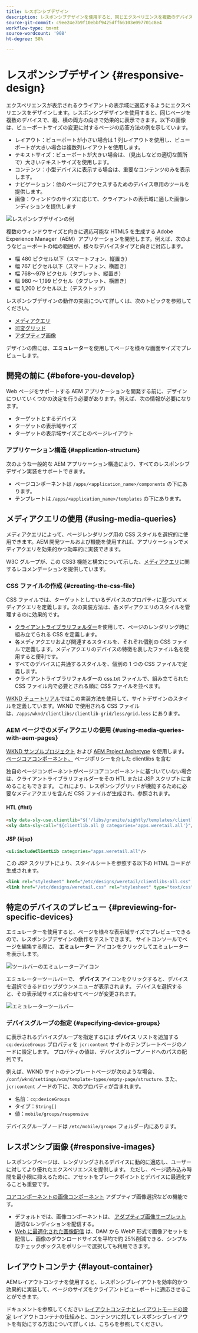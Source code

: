 ```yaml
---
title: レスポンシブデザイン
description: レスポンシブデザインを使用すると、同じエクスペリエンスを複数のデバイスで、複数の向きで効果的に表示できます。
source-git-commit: c9ee24e7b9f10ebbf9425dff66103e097701c8e4
workflow-type: tm+mt
source-wordcount: '908'
ht-degree: 58%

---
```



# レスポンシブデザイン {#responsive-design}

エクスペリエンスが表示されるクライアントの表示域に適応するようにエクスペリエンスをデザインします。レスポンシブデザインを使用すると、同じページを複数のデバイスで、縦、横の両方の向きで効果的に表示できます。以下の画像は、ビューポートサイズの変更に対するページの応答方法の例を示しています。

* レイアウト：ビューポートが小さい場合は 1 列レイアウトを使用し、ビューポートが大きい場合は複数列レイアウトを使用します。
* テキストサイズ：ビューポートが大きい場合は、（見出しなどの適切な箇所で）大きいテキストサイズを使用します。
* コンテンツ：小型デバイスに表示する場合は、重要なコンテンツのみを表示します。
* ナビゲーション：他のページにアクセスするためのデバイス専用のツールを提供します。
* 画像：ウィンドウのサイズに応じて、クライアントの表示域に適した画像レンディションを提供します

![レスポンシブデザインの例](assets/responsive-example.png)

複数のウィンドウサイズと向きに適応可能な HTML5 を生成する Adobe Experience Manager（AEM）アプリケーションを開発します。例えば、次のようなビューポートの幅の範囲が、様々なデバイスタイプと向きに対応します。

* 幅 480 ピクセル以下（スマートフォン、縦置き）
* 幅 767 ピクセル以下（スマートフォン、横置き）
* 幅 768～979 ピクセル（タブレット、縦置き）
* 幅 980 ～ 1,199 ピクセル（タブレット、横置き）
* 幅 1,200 ピクセル以上（デスクトップ）

レスポンシブデザインの動作の実装について詳しくは、次のトピックを参照してください。

* [メディアクエリ](#using-media-queries)
* [可変グリッド](#developing-a-fluid-grid)
* [アダプティブ画像](#using-adaptive-images)

デザインの際には、**エミュレーター**&#x200B;を使用してページを様々な画面サイズでプレビューします。

## 開発の前に {#before-you-develop}

Web ページをサポートする AEM アプリケーションを開発する前に、デザインについていくつかの決定を行う必要があります。例えば、次の情報が必要になります。

* ターゲットとするデバイス
* ターゲットの表示域サイズ
* ターゲットの表示域サイズごとのページレイアウト

### アプリケーション構造 {#application-structure}

次のような一般的な AEM アプリケーション構造により、すべてのレスポンシブデザイン実装をサポートできます。

* ページコンポーネントは `/apps/<application_name>/components` の下にあります。
* テンプレートは `/apps/<application_name>/templates` の下にあります。

## メディアクエリの使用 {#using-media-queries}

メディアクエリによって、ページレンダリング用の CSS スタイルを選択的に使用できます。AEM 開発ツールおよび機能を使用すれば、アプリケーションでメディアクエリを効果的かつ効率的に実装できます。

W3C グループが、この CSS3 機能と構文について示した、[メディアクエリ](https://www.w3.org/TR/css3-mediaqueries/)に関するレコメンデーションを提供しています。

### CSS ファイルの作成 {#creating-the-css-file}

CSS ファイルでは、ターゲットとしているデバイスのプロパティに基づいてメディアクエリを定義します。次の実装方法は、各メディアクエリのスタイルを管理するのに効果的です。

* [クライアントライブラリフォルダー](clientlibs.md)を使用して、ページのレンダリング時に組み立てられる CSS を定義します。
* 各メディアクエリおよび関連するスタイルを、それぞれ個別の CSS ファイルで定義します。メディアクエリのデバイスの特徴を表したファイル名を使用すると便利です。
* すべてのデバイスに共通するスタイルを、個別の 1 つの CSS ファイルで定義します。
* クライアントライブラリフォルダーの css.txt ファイルで、組み立てられた CSS ファイル内で必要とされる順に CSS ファイルを並べます。

[WKND チュートリアル](develop-wknd-tutorial.md)ではこの実装方法を使用して、サイトデザインのスタイルを定義しています。WKND で使用される CSS ファイルは、`/apps/wknd/clientlibs/clientlib-grid/less/grid.less` にあります。

### AEM ページでのメディアクエリの使用 {#using-media-queries-with-aem-pages}

[WKND サンプルプロジェクト](/help/implementing/developing/introduction/develop-wknd-tutorial.md) および [AEM Project Archetype](https://experienceleague.adobe.com/docs/experience-manager-core-components/using/developing/archetype/overview.html?lang=ja) を使用します。 [ページコアコンポーネント、](https://experienceleague.adobe.com/docs/experience-manager-core-components/using/wcm-components/page.html) ページポリシーを介した clientlibs を含む

独自のページコンポーネントがページコアコンポーネントに基づいていない場合は、クライアントライブラリフォルダーをその HTL または JSP スクリプトに含めることもできます。 これにより、レスポンシブグリッドが機能するために必要なメディアクエリを含んだ CSS ファイルが生成され、参照されます。

#### HTL {#htl}

```html
<sly data-sly-use.clientlib="${'/libs/granite/sightly/templates/clientlib.html'}">
<sly data-sly-call="${clientlib.all @ categories='apps.weretail.all'}"/>
```

#### JSP {#jsp}

```xml
<ui:includeClientLib categories="apps.weretail.all"/>
```

この JSP スクリプトにより、スタイルシートを参照する以下の HTML コードが生成されます。

```xml
<link rel="stylesheet" href="/etc/designs/weretail/clientlibs-all.css" type="text/css">
<link href="/etc/designs/weretail.css" rel="stylesheet" type="text/css">
```

## 特定のデバイスのプレビュー {#previewing-for-specific-devices}

エミュレーターを使用すると、ページを様々な表示域サイズでプレビューできるので、レスポンシブデザインの動作をテストできます。 サイトコンソールでページを編集する際に、 **エミュレーター** アイコンをクリックしてエミュレーターを表示します。

![ツールバーのエミュレーターアイコン](assets/emulator-icon.png)

エミュレーターツールバーで、 **デバイス** アイコンをクリックすると、デバイスを選択できるドロップダウンメニューが表示されます。 デバイスを選択すると、その表示域サイズに合わせてページが変更されます。

![エミュレーターツールバー](assets/emulator.png)

### デバイスグループの指定 {#specifying-device-groups}

に表示されるデバイスグループを指定するには **デバイス** リストを追加する `cq:deviceGroups` プロパティを `jcr:content` サイトのテンプレートページのノードに設定します。 プロパティの値は、デバイスグループノードへのパスの配列です。

例えば、WKND サイトのテンプレートページが次のような場合、 `/conf/wknd/settings/wcm/template-types/empty-page/structure`. また、 `jcr:content` ノードの下に、次のプロパティが含まれます。

* 名前：`cq:deviceGroups`
* タイプ：`String[]`
* 値：`mobile/groups/responsive`

デバイスグループノードは `/etc/mobile/groups` フォルダー内にあります。

## レスポンシブ画像 {#responsive-images}

レスポンシブページは、レンダリングされるデバイスに動的に適応し、ユーザーに対してより優れたエクスペリエンスを提供します。 ただし、ページ読み込み時間を最小限に抑えるために、アセットをブレークポイントとデバイスに最適化することも重要です。

[コアコンポーネントの画像コンポーネント](https://experienceleague.adobe.com/docs/experience-manager-core-components/using/wcm-components/image.html?lang=ja) アダプティブ画像選択などの機能です。

* デフォルトでは、画像コンポーネントは、 [アダプティブ画像サーブレット](https://experienceleague.adobe.com/docs/experience-manager-core-components/using/developing/adaptive-image-servlet.html) 適切なレンディションを配信する。
* [Web に最適化された画像配信](https://experienceleague.adobe.com/docs/experience-manager-core-components/using/developing/web-optimized-image-delivery.html?lang=ja) は、DAM から WebP 形式で画像アセットを配信し、画像のダウンロードサイズを平均で約 25%削減できる、シンプルなチェックボックスをポリシーで選択しても利用できます。

## レイアウトコンテナ {#layout-container}

AEMレイアウトコンテナを使用すると、レスポンシブレイアウトを効率的かつ効果的に実装して、ページのサイズをクライアントビューポートに適応させることができます。

ドキュメントを参照してください [レイアウトコンテナとレイアウトモードの設定](/help/sites-cloud/administering/responsive-layout.md) レイアウトコンテナの仕組みと、コンテンツに対してレスポンシブレイアウトを有効にする方法について詳しくは、こちらを参照してください。
